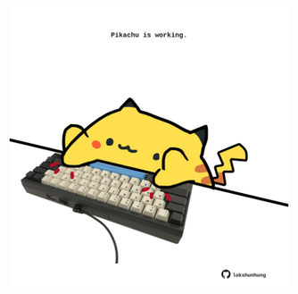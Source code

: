 <!-- built at 20/07/2025, 18:00:37 UTC -->
<p align="center">
  <img width="500" height="500" src="./ReadmeImage.svg">
</p>
